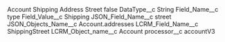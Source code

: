 <?xml version="1.0" encoding="UTF-8"?>
<CustomMetadata xmlns="http://soap.sforce.com/2006/04/metadata" xmlns:xsi="http://www.w3.org/2001/XMLSchema-instance" xmlns:xsd="http://www.w3.org/2001/XMLSchema">
    <label>Account Shipping Address Street</label>
    <protected>false</protected>
    <values>
        <field>DataType__c</field>
        <value xsi:type="xsd:string">String</value>
    </values>
    <values>
        <field>Field_Name__c</field>
        <value xsi:type="xsd:string">type</value>
    </values>
    <values>
        <field>Field_Value__c</field>
        <value xsi:type="xsd:string">Shipping</value>
    </values>
    <values>
        <field>JSON_Field_Name__c</field>
        <value xsi:type="xsd:string">street</value>
    </values>
    <values>
        <field>JSON_Objects_Name__c</field>
        <value xsi:type="xsd:string">Account.addresses</value>
    </values>
    <values>
        <field>LCRM_Field_Name__c</field>
        <value xsi:type="xsd:string">ShippingStreet</value>
    </values>
    <values>
        <field>LCRM_Object_name__c</field>
        <value xsi:type="xsd:string">Account</value>
    </values>
    <values>
        <field>processor__c</field>
        <value xsi:type="xsd:string">accountV3</value>
    </values>
</CustomMetadata>
